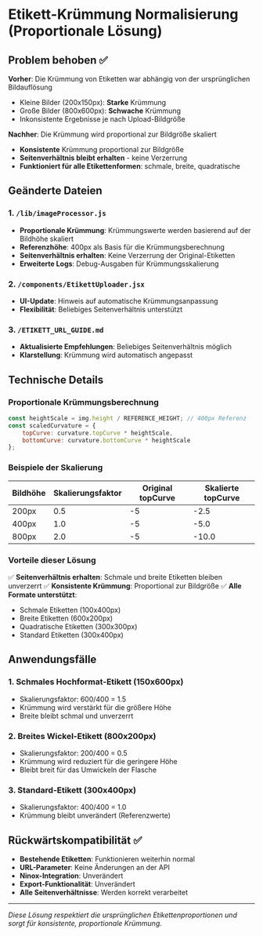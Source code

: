# Etikett-Krümmung Normalisierung (Proportionale Lösung)

## Problem behoben ✅

**Vorher**: Die Krümmung von Etiketten war abhängig von der ursprünglichen Bildauflösung
- Kleine Bilder (200x150px): **Starke** Krümmung 
- Große Bilder (800x600px): **Schwache** Krümmung
- Inkonsistente Ergebnisse je nach Upload-Bildgröße

**Nachher**: Die Krümmung wird proportional zur Bildgröße skaliert
- **Konsistente** Krümmung proportional zur Bildgröße
- **Seitenverhältnis bleibt erhalten** - keine Verzerrung
- **Funktioniert für alle Etikettenformen**: schmale, breite, quadratische

## Geänderte Dateien

### 1. `/lib/imageProcessor.js`
- **Proportionale Krümmung**: Krümmungswerte werden basierend auf der Bildhöhe skaliert
- **Referenzhöhe**: 400px als Basis für die Krümmungsberechnung
- **Seitenverhältnis erhalten**: Keine Verzerrung der Original-Etiketten
- **Erweiterte Logs**: Debug-Ausgaben für Krümmungsskalierung

### 2. `/components/EtikettUploader.jsx`
- **UI-Update**: Hinweis auf automatische Krümmungsanpassung
- **Flexibilität**: Beliebiges Seitenverhältnis unterstützt

### 3. `/ETIKETT_URL_GUIDE.md`
- **Aktualisierte Empfehlungen**: Beliebiges Seitenverhältnis möglich
- **Klarstellung**: Krümmung wird automatisch angepasst

## Technische Details

### Proportionale Krümmungsberechnung
```javascript
const heightScale = img.height / REFERENCE_HEIGHT; // 400px Referenz
const scaledCurvature = {
    topCurve: curvature.topCurve * heightScale,
    bottomCurve: curvature.bottomCurve * heightScale
};
```

### Beispiele der Skalierung

| Bildhöhe | Skalierungsfaktor | Original topCurve | Skalierte topCurve |
|----------|-------------------|-------------------|--------------------|
| 200px    | 0.5              | -5                | -2.5               |
| 400px    | 1.0              | -5                | -5.0               |
| 800px    | 2.0              | -5                | -10.0              |

### Vorteile dieser Lösung

✅ **Seitenverhältnis erhalten**: Schmale und breite Etiketten bleiben unverzerrt
✅ **Konsistente Krümmung**: Proportional zur Bildgröße
✅ **Alle Formate unterstützt**: 
   - Schmale Etiketten (100x400px)
   - Breite Etiketten (600x200px) 
   - Quadratische Etiketten (300x300px)
   - Standard Etiketten (300x400px)

## Anwendungsfälle

### 1. Schmales Hochformat-Etikett (150x600px)
- Skalierungsfaktor: 600/400 = 1.5
- Krümmung wird verstärkt für die größere Höhe
- Breite bleibt schmal und unverzerrt

### 2. Breites Wickel-Etikett (800x200px)  
- Skalierungsfaktor: 200/400 = 0.5
- Krümmung wird reduziert für die geringere Höhe
- Bleibt breit für das Umwickeln der Flasche

### 3. Standard-Etikett (300x400px)
- Skalierungsfaktor: 400/400 = 1.0
- Krümmung bleibt unverändert (Referenzwerte)

## Rückwärtskompatibilität ✅

- **Bestehende Etiketten**: Funktionieren weiterhin normal
- **URL-Parameter**: Keine Änderungen an der API  
- **Ninox-Integration**: Unverändert
- **Export-Funktionalität**: Unverändert
- **Alle Seitenverhältnisse**: Werden korrekt verarbeitet

---

*Diese Lösung respektiert die ursprünglichen Etikettenproportionen und sorgt für konsistente, proportionale Krümmung.*
